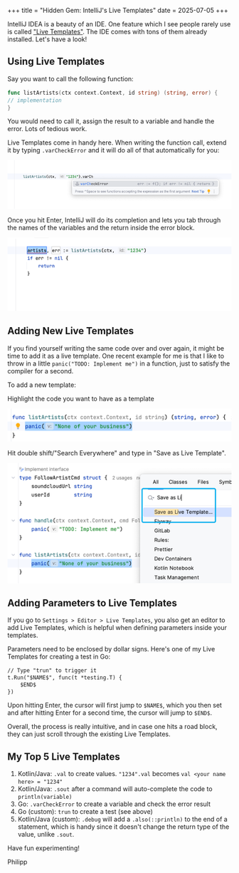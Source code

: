 +++
title = "Hidden Gem: IntelliJ's Live Templates"
date = 2025-07-05
+++

IntelliJ IDEA is a beauty of an IDE. One feature which I see people rarely use is
called ["Live Templates"](https://www.jetbrains.com/help/idea/using-live-templates.html).
The IDE comes with tons of them already installed. Let's have a look!

## Using Live Templates

Say you want to call the following function:

```go
func listArtists(ctx context.Context, id string) (string, error) {
// implementation
}
```

You would need to call it, assign the result to a variable and handle the error. Lots of
tedious work.

Live Templates come in handy here. When writing the function call, extend it by typing
`.varCheckError` and it will do all of that automatically for you:

![img.png](img.png)

Once you hit Enter, IntelliJ will do its completion and lets you tab through the names of the
variables and the return inside the error block.

![img_1.png](img_1.png)

## Adding New Live Templates

If you find yourself writing the same code over and over again, it might be time to add it as a
live template.
One recent example for me is that I like to throw in a little `panic("TODO: Implement me")` in
a function, just to satisfy the compiler for a second.

To add a new template:

Highlight the code you want to have as a template

![img_2.png](img_2.png)

Hit double shift/"Search Everywhere" and type in "Save as Live Template".

![img_3.png](img_3.png)

## Adding Parameters to Live Templates

If you go to `Settings > Editor > Live Templates`, you also get an editor to add Live
Templates, which is helpful when defining parameters inside your templates.

Parameters need to be enclosed by dollar signs. Here's one of my Live Templates for creating a
test in Go:

```
// Type "trun" to trigger it
t.Run("$NAME$", func(t *testing.T) {
	$END$	
})
```

Upon hitting Enter, the cursor will first jump to `$NAME$`, which you then set and after
hitting Enter for a second time, the cursor will jump to `$END$`.

Overall, the process is really intuitive, and in case one hits a road block, they can just
scroll through the existing Live Templates.

## My Top 5 Live Templates

1. Kotlin/Java: `.val` to create values. `"1234".val` becomes `val <your name here> = "1234"`
2. Kotlin/Java: `.sout` after a command will auto-complete the code to `println(variable)`
3. Go: `.varCheckError` to create a variable and check the error result
4. Go (custom): `trun` to create a test (see above)
5. Kotlin/Java (custom): `.debug` will add a `.also(::println)` to the end of a statement,
   which is handy since it doesn't change the return type of the value, unlike `.sout`.

Have fun experimenting!

Philipp